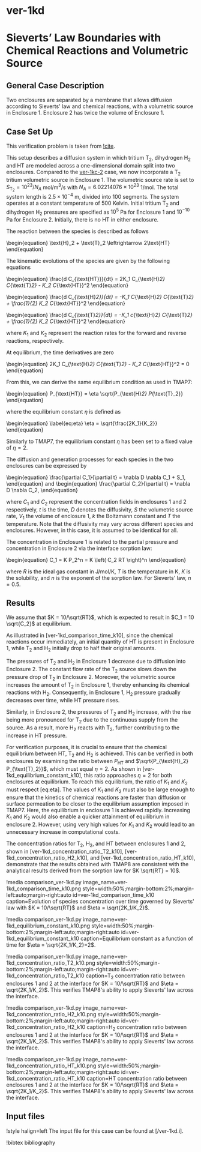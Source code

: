 # ver-1kd

# Sieverts’ Law Boundaries with Chemical Reactions and Volumetric Source

## General Case Description

Two enclosures are separated by a membrane that allows diffusion according to Sieverts' law and chemical reactions, with a volumetric source in Enclosure 1. Enclosure 2 has twice the volume of Enclosure 1.

## Case Set Up

This verification problem is taken from [!cite](ambrosek2008verification).

This setup describes a diffusion system in which tritium T$_2$, dihydrogen H$_2$ and HT are modeled across a one-dimensional domain split into two enclosures. Compared to the [ver-1kc-2](ver-1kc-2.md) case, we now incorporate a T$_2$ tritium volumetric source in Enclosure 1. The volumetric source rate is set to $S_{\text{T}_2} = 10^{23}/N_A$ mol/m$^3$/s with $N_A = 6.02214076 \times 10^{23}$ 1/mol.
The total system length is $2.5 \times 10^{-4}$ m, divided into 100 segments. The system operates at a constant temperature of 500 Kelvin. Initial tritium T$_2$ and dihydrogen H$_2$ pressures are specified as $10^{5}$ Pa for Enclosure 1 and $10^{-10}$ Pa for Enclosure 2. Initially, there is no HT in either enclosure.

The reaction between the species is described as follows

\begin{equation}
\text{H}_2 + \text{T}_2 \leftrightarrow 2\text{HT}
\end{equation}

The kinematic evolutions of the species are given by the following equations

\begin{equation}
\frac{d C_{\text{HT}}}{dt} = 2K_1 C_{\text{H}_2} C_{\text{T}_2} - K_2 C_{\text{HT}}^2
\end{equation}

\begin{equation}
\frac{d C_{\text{H}_2}}{dt} = -K_1 C_{\text{H}_2} C_{\text{T}_2} + \frac{1}{2} K_2 C_{\text{HT}}^2
\end{equation}

\begin{equation}
\frac{d C_{\text{T}_2}}{dt} = -K_1 c_{\text{H}_2} C_{\text{T}_2} + \frac{1}{2} K_2 C_{\text{HT}}^2
\end{equation}

where $K_1$ and $K_2$ represent the reaction rates for the forward and reverse reactions, respectively.

At equilibrium, the time derivatives are zero

\begin{equation}
2K_1 C_{\text{H}_2} C_{\text{T}_2} - K_2 C_{\text{HT}}^2 = 0
\end{equation}

From this, we can derive the same equilibrium condition as used in TMAP7:

\begin{equation}
P_{\text{HT}} = \eta \sqrt{P_{\text{H}_2} P_{\text{T}_2}}
\end{equation}

where the equilibrium constant $\eta$ is defined as

\begin{equation} \label{eq:eta}
\eta = \sqrt{\frac{2K_1}{K_2}}
\end{equation}

Similarly to TMAP7, the equilibrium constant $\eta$ has been set to a fixed value of $\eta = 2$.

The diffusion and generation processes for each species in the two enclosures can be expressed by

\begin{equation}
\frac{\partial C_1}{\partial t} = \nabla D \nabla C_1 + S_1,
\end{equation}
and
\begin{equation}
\frac{\partial C_2}{\partial t} = \nabla D \nabla C_2,
\end{equation}

where $C_1$ and $C_2$ represent the concentration fields in enclosures 1 and 2 respectively, $t$ is the time, $D$ denotes the diffusivity, $S$ the volumetric source rate, $V_1$ the volume of enclosure 1, $k$ the Boltzmann constant and $T$ the temperature.
Note that the diffusivity may vary across different species and enclosures. However, in this case, it is assumed to be identical for all.

The concentration in Enclosure 1 is related to the partial pressure and concentration in Enclosure 2 via the interface sorption law:

\begin{equation}
C_1 = K P_2^n = K \left( C_2 RT \right)^n
\end{equation}

where $R$ is the ideal gas constant in J/mol/K, $T$ is the temperature in K, $K$ is the solubility, and $n$ is the exponent of the sorption law. For Sieverts' law, $n=0.5$.

## Results

We assume that $K = 10/\sqrt{RT}$, which is expected to result in $C_1 = 10 \sqrt{C_2}$ at equilibrium.

As illustrated in [ver-1kd_comparison_time_k10], since the chemical reactions occur immediately, an initial quantity of HT is present in Enclosure 1, while T$_2$ and H$_2$ initially drop to half their original amounts.

The pressures of T$_2$ and H$_2$ in Enclosure 1 decrease due to diffusion into Enclosure 2. The constant flow rate of the T$_2$ source slows down the pressure drop of T$_2$ in Enclosure 2. Moreover, the volumetric source increases the amount of T$_2$ in Enclosure 1, thereby enhancing its chemical reactions with H$_2$. Consequently, in Enclosure 1, H$_2$ pressure gradually decreases over time, while HT pressure rises.

Similarly, in Enclosure 2, the pressures of T$_2$ and H$_2$ increase, with the rise being more pronounced for T$_2$ due to the continuous supply from the source. As a result, more H$_2$ reacts with T$_2$, further contributing to the increase in HT pressure.

For verification purposes, it is crucial to ensure that the chemical equilibrium between HT, T$_2$ and H$_2$ is achieved. This can be verified in both enclosures by examining the ratio between $P_{\text{HT}}$ and $\sqrt{P_{\text{H}_2} P_{\text{T}_2}}$, which must equal $\eta=2$.
As shown in [ver-1kd_equilibrium_constant_k10], this ratio approaches $\eta=2$ for both enclosures at equilibrium. To reach this equilibrium, the ratio of $K_1$ and $K_2$ must respect [eq:eta]. The values of $K_1$ and $K_2$ must also be large enough to ensure that the kinetics of chemical reactions are faster than diffusion or surface permeation to be closer to the equilibrium assumption imposed in TMAP7. Here, the equilibrium in enclosure 1 is achieved rapidly. Increasing $K_1$ and $K_2$ would also enable a quicker attainment of equilibrium in enclosure 2. However, using very high values for $K_1$ and $K_2$ would lead to an unnecessary increase in computational costs.

The concentration ratios for T$_2$, H$_2$, and HT between enclosures 1 and 2, shown in [ver-1kd_concentration_ratio_T2_k10], [ver-1kd_concentration_ratio_H2_k10], and [ver-1kd_concentration_ratio_HT_k10], demonstrate that the results obtained with TMAP8 are consistent with the analytical results derived from the sorption law for $K \sqrt{RT} = 10$.

!media comparison_ver-1kd.py
       image_name=ver-1kd_comparison_time_k10.png
       style=width:50%;margin-bottom:2%;margin-left:auto;margin-right:auto
       id=ver-1kd_comparison_time_k10
       caption=Evolution of species concentration over time governed by Sieverts' law with $K = 10/\sqrt{RT}$ and $\eta = \sqrt{2K_1/K_2}$.

!media comparison_ver-1kd.py
       image_name=ver-1kd_equilibrium_constant_k10.png
       style=width:50%;margin-bottom:2%;margin-left:auto;margin-right:auto
       id=ver-1kd_equilibrium_constant_k10
       caption=Equilibrium constant as a function of time for $\eta = \sqrt{2K_1/K_2}=2$.

!media comparison_ver-1kd.py
       image_name=ver-1kd_concentration_ratio_T2_k10.png
       style=width:50%;margin-bottom:2%;margin-left:auto;margin-right:auto
       id=ver-1kd_concentration_ratio_T2_k10
       caption=T$_2$ concentration ratio between enclosures 1 and 2 at the interface for $K = 10/\sqrt{RT}$ and $\eta = \sqrt{2K_1/K_2}$. This verifies TMAP8's ability to apply Sieverts' law across the interface.

!media comparison_ver-1kd.py
       image_name=ver-1kd_concentration_ratio_H2_k10.png
       style=width:50%;margin-bottom:2%;margin-left:auto;margin-right:auto
       id=ver-1kd_concentration_ratio_H2_k10
       caption=H$_2$ concentration ratio between enclosures 1 and 2 at the interface for $K = 10/\sqrt{RT}$ and $\eta = \sqrt{2K_1/K_2}$. This verifies TMAP8's ability to apply Sieverts' law across the interface.

!media comparison_ver-1kd.py
       image_name=ver-1kd_concentration_ratio_HT_k10.png
       style=width:50%;margin-bottom:2%;margin-left:auto;margin-right:auto
       id=ver-1kd_concentration_ratio_HT_k10
       caption=HT concentration ratio between enclosures 1 and 2 at the interface for $K = 10/\sqrt{RT}$ and $\eta = \sqrt{2K_1/K_2}$. This verifies TMAP8's ability to apply Sieverts' law across the interface.

## Input files

!style halign=left
The input file for this case can be found at [/ver-1kd.i].

!bibtex bibliography
